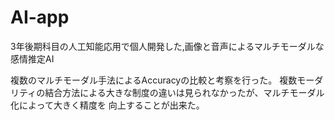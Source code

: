 # AI-app
3年後期科目の人工知能応用で個人開発した,画像と音声によるマルチモーダルな感情推定AI

複数のマルチモーダル手法によるAccuracyの比較と考察を行った。
複数モーダリティの結合方法による大きな制度の違いは見られなかったが、マルチモーダル化によって大きく精度を
向上することが出来た。
